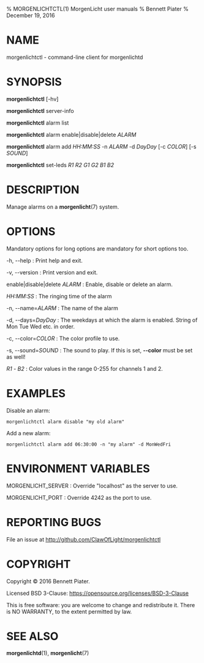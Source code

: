 % MORGENLICHTCTL(1) MorgenLicht user manuals
% Bennett Piater
% December 19, 2016

# NAME
morgenlichtctl - command-line client for morgenlichtd

# SYNOPSIS
**morgenlichtctl** [-hv]

**morgenlichtctl** server-info

**morgenlichtctl** alarm list

**morgenlichtctl** alarm enable|disable|delete *ALARM*

**morgenlichtctl** alarm add *HH:MM:SS* -n *ALARM* -d *DayDay* [-c *COLOR*] [-s *SOUND*]

**morgenlichtctl** set-leds *R1* *R2* *G1* *G2* *B1* *B2*

# DESCRIPTION
Manage alarms on a **morgenlicht**(7) system.

# OPTIONS
Mandatory options for long options are mandatory for short options too.

-h, --help
: Print help and exit.

-v, --version
: Print version and exit.

enable|disable|delete *ALARM*
: Enable, disable or delete an alarm.

*HH:MM:SS*
: The ringing time of the alarm

-n, --name=*ALARM*
: The name of the alarm

-d, --days=*DayDay*
: The weekdays at which the alarm is enabled. String of Mon Tue Wed etc. in order.

-c, --color=*COLOR*
: The color profile to use.

-s, --sound=*SOUND*
: The sound to play. If this is set, **--color** must be set as well!

*R1* - *B2*
: Color values in the range 0-255 for channels 1 and 2.

# EXAMPLES
Disable an alarm:

```
morgenlichtctl alarm disable "my old alarm"
```

Add a new alarm:

```
morgenlichtctl alarm add 06:30:00 -n "my alarm" -d MonWedFri
```

# ENVIRONMENT VARIABLES
MORGENLICHT_SERVER
: Override "localhost" as the server to use.

MORGENLICHT_PORT
: Override 4242 as the port to use.

# REPORTING BUGS
File an issue at http://github.com/ClawOfLight/morgenlichtctl

# COPYRIGHT
Copyright © 2016 Bennett Piater.

Licensed BSD 3-Clause: https://opensource.org/licenses/BSD-3-Clause

This is free software: you are welcome to change and redistribute it.
There is NO WARRANTY, to the extent permitted by law.

# SEE ALSO
**morgenlichtd**(1), **morgenlicht**(7)
